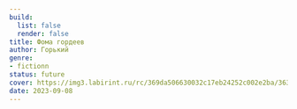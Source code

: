 ```yaml
---
build:
  list: false
  render: false
title: Фома гордеев
author: Горький
genre:
- fictionn
status: future
cover: https://img3.labirint.ru/rc/369da506630032c17eb24252c002e2ba/363x561q80/books25/248901/cover.jpg?1445287193
date: 2023-09-08
---
```


